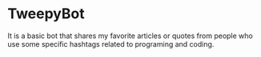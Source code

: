 # TweepyBot
It is a basic bot that shares my favorite articles or quotes from people who use some specific hashtags related to programing and coding. 
